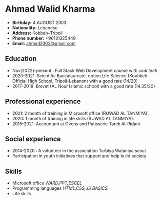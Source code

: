 # Ahmad Walid Kharma 

- **Birthday:** 4 AUGUST 2003
- **Nationality:** Lebanese
- **Address:** Kobbeh–Tripoli
- **Phone number:** +96181325449
- **Email:** ahmad2003@gmail.com

 ## Education 
- Nov(2022)-present : Full Stack Web Development course with _codi tech_   
- 2020-2021: Scientific Baccalaureate, option Life Science (Koubbeh Official High School,
 Tripoli-Lebanon)  with a good rate (14/20)
- 2017-2018: Brevet (AL Nour Islamic school) with a good rate (14.35/20)

## Professional experience 
- 2021: 2 month of training in Microsoft office (RUWAD AL TANMIYA).
- 2020: 1 month of training in life skills (RUWAD AL TANMIYA).
- 2018-2021: Accountant at Ovens and Patisserie Tarek Al-Ridani
 
## Social experience
- 2014-2020 : A volunteer in the association Tarbiya Wataniya scout
- Participation in youth initiatives that support and help build society

## Skills 
- Microsoft office _WARD,PPT,ESCEL_
- Programming languages _HTML,CSS,JS BASICS_
- Life skills 






